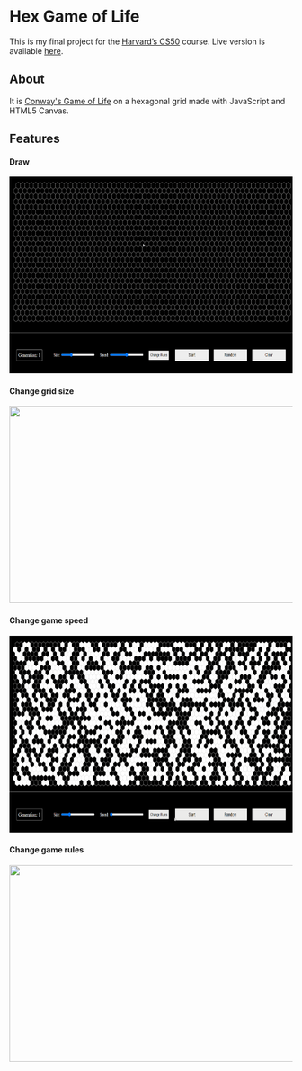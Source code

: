 # Hex Game of Life

This is my final project for the [Harvard’s CS50](https://cs50.harvard.edu/) course. Live version is available [here](https://lazy-void.github.io/hex-game-of-life/).

## About

It is [Conway's Game of Life](https://en.wikipedia.org/wiki/Conway%27s_Game_of_Life) on a hexagonal grid made with JavaScript and HTML5 Canvas.

## Features

#### Draw

<img src="./resources/drawing.gif" width="700" height="350"/>

#### Change grid size

<img src="./resources/scaling.gif" width="700" height="350"/>

#### Change game speed

<img src="./resources/speed.gif" width="700" height="350"/>

#### Change game rules

<img src="./resources/rules.gif" width="700" height="350"/>
